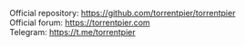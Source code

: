 Official repository: https://github.com/torrentpier/torrentpier<br>
Official forum: https://torrentpier.com<br>
Telegram: https://t.me/torrentpier<br>
